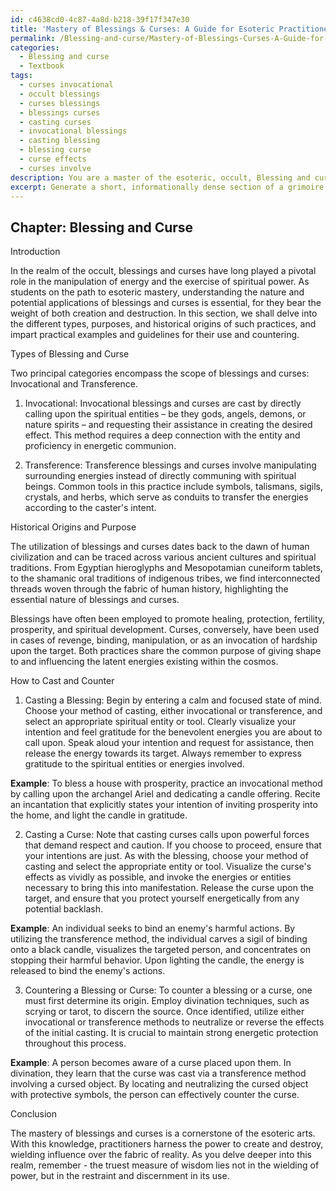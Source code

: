 ```yaml
---
id: c4638cd0-4c87-4a8d-b218-39f17f347e30
title: 'Mastery of Blessings & Curses: A Guide for Esoteric Practitioners'
permalink: /Blessing-and-curse/Mastery-of-Blessings-Curses-A-Guide-for-Esoteric-Practitioners/
categories:
  - Blessing and curse
  - Textbook
tags:
  - curses invocational
  - occult blessings
  - curses blessings
  - blessings curses
  - casting curses
  - invocational blessings
  - casting blessing
  - blessing curse
  - curse effects
  - curses involve
description: You are a master of the esoteric, occult, Blessing and curse and education, you have written many textbooks on the subject in ways that provide students with rich and deep understanding of the subject. You are being asked to write textbook-like sections on a topic and you do it with full context, explainability, and reliability in accuracy to the true facts of the topic at hand, in a textbook style that a student would easily be able to learn from, in a rich, engaging, and contextual way. Always include relevant context (such as formulas and history), related concepts, and in a way that someone can gain deep insights from.
excerpt: Generate a short, informationally dense section of a grimoire focusing on the topic of "Blessing and Curse." Explain the different types, purposes, and historical origins of blessings and curses, and provide the reader with practical examples and guidelines on how to cast and counter them. Please ensure that the content is suitable for a student seeking deep insights and understanding of these occult practices.
---
```

## Chapter: Blessing and Curse

Introduction

In the realm of the occult, blessings and curses have long played a pivotal role in the manipulation of energy and the exercise of spiritual power. As students on the path to esoteric mastery, understanding the nature and potential applications of blessings and curses is essential, for they bear the weight of both creation and destruction. In this section, we shall delve into the different types, purposes, and historical origins of such practices, and impart practical examples and guidelines for their use and countering.

Types of Blessing and Curse

Two principal categories encompass the scope of blessings and curses: Invocational and Transference.

1. Invocational: Invocational blessings and curses are cast by directly calling upon the spiritual entities – be they gods, angels, demons, or nature spirits – and requesting their assistance in creating the desired effect. This method requires a deep connection with the entity and proficiency in energetic communion.

2. Transference: Transference blessings and curses involve manipulating surrounding energies instead of directly communing with spiritual beings. Common tools in this practice include symbols, talismans, sigils, crystals, and herbs, which serve as conduits to transfer the energies according to the caster's intent.

Historical Origins and Purpose

The utilization of blessings and curses dates back to the dawn of human civilization and can be traced across various ancient cultures and spiritual traditions. From Egyptian hieroglyphs and Mesopotamian cuneiform tablets, to the shamanic oral traditions of indigenous tribes, we find interconnected threads woven through the fabric of human history, highlighting the essential nature of blessings and curses.

Blessings have often been employed to promote healing, protection, fertility, prosperity, and spiritual development. Curses, conversely, have been used in cases of revenge, binding, manipulation, or as an invocation of hardship upon the target. Both practices share the common purpose of giving shape to and influencing the latent energies existing within the cosmos.

How to Cast and Counter

1. Casting a Blessing: Begin by entering a calm and focused state of mind. Choose your method of casting, either invocational or transference, and select an appropriate spiritual entity or tool. Clearly visualize your intention and feel gratitude for the benevolent energies you are about to call upon. Speak aloud your intention and request for assistance, then release the energy towards its target. Always remember to express gratitude to the spiritual entities or energies involved.

**Example**: To bless a house with prosperity, practice an invocational method by calling upon the archangel Ariel and dedicating a candle offering. Recite an incantation that explicitly states your intention of inviting prosperity into the home, and light the candle in gratitude.

2. Casting a Curse: Note that casting curses calls upon powerful forces that demand respect and caution. If you choose to proceed, ensure that your intentions are just. As with the blessing, choose your method of casting and select the appropriate entity or tool. Visualize the curse's effects as vividly as possible, and invoke the energies or entities necessary to bring this into manifestation. Release the curse upon the target, and ensure that you protect yourself energetically from any potential backlash.

**Example**: An individual seeks to bind an enemy's harmful actions. By utilizing the transference method, the individual carves a sigil of binding onto a black candle, visualizes the targeted person, and concentrates on stopping their harmful behavior. Upon lighting the candle, the energy is released to bind the enemy's actions.

3. Countering a Blessing or Curse: To counter a blessing or a curse, one must first determine its origin. Employ divination techniques, such as scrying or tarot, to discern the source. Once identified, utilize either invocational or transference methods to neutralize or reverse the effects of the initial casting. It is crucial to maintain strong energetic protection throughout this process.

**Example**: A person becomes aware of a curse placed upon them. In divination, they learn that the curse was cast via a transference method involving a cursed object. By locating and neutralizing the cursed object with protective symbols, the person can effectively counter the curse.

Conclusion

The mastery of blessings and curses is a cornerstone of the esoteric arts. With this knowledge, practitioners harness the power to create and destroy, wielding influence over the fabric of reality. As you delve deeper into this realm, remember - the truest measure of wisdom lies not in the wielding of power, but in the restraint and discernment in its use.

